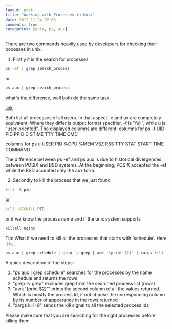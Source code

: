 ```yaml
---
layout: post
title: "Working with Processes in Unix"
date: 2012-11-24 07:08
comments: true
categories: [unix, ps, aux]
---
```


There are two commands heavily used by developers for checking their pocesses
in unix.

1. Firstly it is the search for processes

```sh
ps -ef | grep search_process
```

or

```sh
ps aux | grep search_process
```

what's the difference, well both do the same task

[link](http://askubuntu.com/questions/129962/ps-ef-vs-ps-aux)

Both list all processes of all users. In that aspect -e and ax are completely equivalent.
Where they differ is output format specifier, -f is "full", while u is "user-oriented". The displayed columns are different:
columns for ps -f
UID PID PPID C STIME TTY TIME CMD

columns for ps u
USER PID %CPU %MEM VSZ RSS TTY STAT START TIME COMMAND


The difference between ps -ef and ps aux is due to historical divergences between POSIX and BSD systems. 
At the beginning, POSIX accepted the -ef while the BSD accepted only the aux form.

2. Secondly to kill the process that we just found

```sh
kill -9 pid
```

or

```sh
kill -SIGKILL PID
```

or if we know the process name and if the unix system supports

```sh
killall nginx
```

Tip: What if we need to kill all the processes that starts with 'schedule'.
Here it is.. 

```sh
ps aux | grep schedule | grep -v grep | awk '{print $2}' | xargs kill -9
```

A quick description of the steps:

1. "ps aux | grep schedule" searches for the processes by the name schedule and
   returns the rows
2. "grep -v grep" excludes grep from the searched process list (rows)
3. "awk '{print $2}'" prints the second column of all the values returned.
   Which is mostly the process Id, if not choose the corresponding column by
   its number of appearance in the rows returned
4. "xargs kill -9" sends the kill signal to all the selected process Ids

Please make sure that you are searching for the right processes before killing them.
